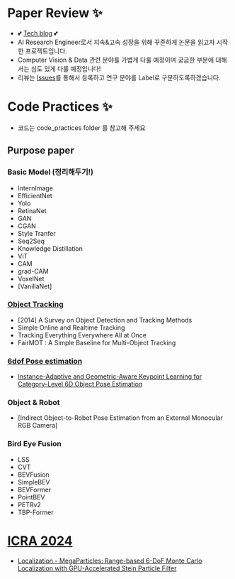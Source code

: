 # Paper Review ✨
- 💕 [Tech blog](https://1ch0.tistory.com/) 💕
- AI Research Engineer로서 지속&고속 성장을 위해 꾸준하게 논문을 읽고자 시작한 프로젝트입니다.
- Computer Vision & Data 관련 분야를 가볍게 다룰 예정이며 궁금한 부분에 대해서는 심도 있게 다룰 예정입니다!
- 리뷰는 [Issues](https://github.com/CYLoung/PaperReview/issues)를 통해서 등록하고 연구 분야를 Label로 구분하도록하겠습니다.


# Code Practices ✨
- 코드는 code_practices folder 를 참고해 주세요
## Purpose paper
### Basic Model (정리해두기!)
- InternImage
- EfficientNet
- Yolo
- RetinaNet
- GAN
- CGAN
- Style Tranfer
- Seq2Seq
- Knowledge Distillation
- ViT
- CAM
- grad-CAM
- VoxelNet
- [VanillaNet]

### [Object Tracking](https://paperswithcode.com/task/multi-object-tracking)
- [2014] A Survey on Object Detection and Tracking Methods
- Simple Online and Realtime Tracking
- Tracking Everything Everywhere All at Once
- FairMOT : A Simple Baseline for Multi-Object Tracking

### [6dof Pose estimation](https://paperswithcode.com/task/6d-pose-estimation)
- [Instance-Adaptive and Geometric-Aware Keypoint Learning for Category-Level 6D Object Pose Estimation](https://arxiv.org/pdf/2403.19527v1)

### Object & Robot
- [Indirect Object-to-Robot Pose Estimation from an External Monocular RGB Camera]

### Bird Eye Fusion
- LSS
- CVT
- BEVFusion
- SimpleBEV
- BEVFormer
- PointBEV
- PETRv2
- TBP-Former




# [ICRA 2024](https://arxiv.org/search/?query=icra2024&searchtype=all&source=header)
- [Localization - MegaParticles: Range-based 6-DoF Monte Carlo Localization with GPU-Accelerated Stein Particle Filter](https://arxiv.org/abs/2404.16370)

